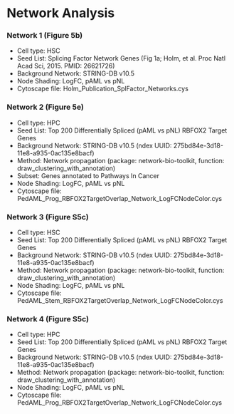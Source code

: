 # Network Analysis

### Network 1 (Figure 5b)
* Cell type: HSC
* Seed List: Splicing Factor Network Genes (Fig 1a; Holm, et al. Proc Natl Acad Sci, 2015. PMID: 26621726)
* Background Network: STRING-DB v10.5
* Node Shading: LogFC, pAML vs pNL
* Cytoscape file: Holm_Publication_SplFactor_Networks.cys

### Network 2 (Figure 5e)
* Cell type: HPC
* Seed List: Top 200 Differentially Spliced (pAML vs pNL) RBFOX2 Target Genes
* Background Network: STRING-DB v10.5 (ndex UUID: 275bd84e-3d18-11e8-a935-0ac135e8bacf)
* Method: Network propagation (package: network-bio-toolkit, function: draw_clustering_with_annotation)
* Subset: Genes annotated to Pathways In Cancer 
* Node Shading: LogFC, pAML vs pNL
* Cytoscape file: PedAML_Prog_RBFOX2TargetOverlap_Network_LogFCNodeColor.cys

### Network 3 (Figure S5c)
* Cell type: HSC
* Seed List: Top 200 Differentially Spliced (pAML vs pNL) RBFOX2 Target Genes
* Background Network: STRING-DB v10.5 (ndex UUID: 275bd84e-3d18-11e8-a935-0ac135e8bacf)
* Method: Network propagation (package: network-bio-toolkit, function: draw_clustering_with_annotation)
* Node Shading: LogFC, pAML vs pNL
* Cytoscape file: PedAML_Stem_RBFOX2TargetOverlap_Network_LogFCNodeColor.cys

### Network 4 (Figure S5c)
* Cell type: HPC
* Seed List: Top 200 Differentially Spliced (pAML vs pNL) RBFOX2 Target Genes
* Background Network: STRING-DB v10.5 (ndex UUID: 275bd84e-3d18-11e8-a935-0ac135e8bacf)
* Method: Network propagation (package: network-bio-toolkit, function: draw_clustering_with_annotation)
* Node Shading: LogFC, pAML vs pNL
* Cytoscape file: PedAML_Prog_RBFOX2TargetOverlap_Network_LogFCNodeColor.cys

